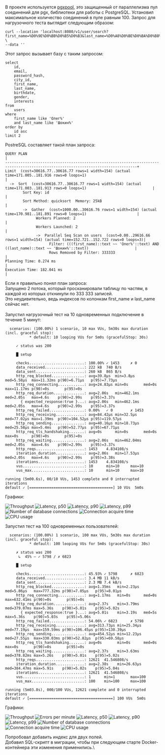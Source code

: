 В проекте используется [pgxpool](https://pkg.go.dev/github.com/jackc/pgx/v5/pgxpool), это защищенный от параллелизма пул соединений для pgx, библиотеки для работы с PostgreSQL.
Установил максимальное количество соединений в пуле равным 100.
Запрос для нагрузочного теста выглядит следующим образом:
```
curl --location 'localhost:8080/v1/user/search?first_name=%D0%9E%D0%BB%D0%B5%D0%B3&last_name=%D0%A8%D0%BE%D0%BA%D0%B8%D0%BD&limit=1' \
--data ''
```
Этот запрос вызывает базу с таким запросом:
```
select
	id,
	email,
	password_hash,
	city_id,
	first_name,
	last_name,
	birthdate,
	gender,
	interests
from
	users
where
	first_name like 'Олег%'
	and last_name like 'Шокин%'
order by
	id asc
limit 2
```
PostreSQL составляет такой план запроса:
```
QUERY PLAN                                                                                                                        |
----------------------------------------------------------------------------------------------------------------------------------+
Limit  (cost=30616.77..30616.77 rows=1 width=154) (actual time=171.005..181.916 rows=0 loops=1)                                   |
  ->  Sort  (cost=30616.77..30616.77 rows=1 width=154) (actual time=171.003..181.913 rows=0 loops=1)                              |
        Sort Key: id                                                                                                              |
        Sort Method: quicksort  Memory: 25kB                                                                                      |
        ->  Gather  (cost=1000.00..30616.76 rows=1 width=154) (actual time=170.981..181.891 rows=0 loops=1)                       |
              Workers Planned: 2                                                                                                  |
              Workers Launched: 2                                                                                                 |
              ->  Parallel Seq Scan on users  (cost=0.00..29616.66 rows=1 width=154) (actual time=152.721..152.722 rows=0 loops=3)|
                    Filter: (((first_name)::text ~~ 'Олег%'::text) AND ((last_name)::text ~~ 'Шокин%'::text))                     |
                    Rows Removed by Filter: 333333                                                                                |
Planning Time: 0.274 ms                                                                                                           |
Execution Time: 182.041 ms                                                                                                        |
```
Если я правильно понял план запроса: \
Запущено 2 потока, который просканировали таблицу по частям, в каждой из которых откнинули по 333 333 записей. \
Это неудивительно, ведь индексов по колонкам first_name и last_name сейчас нет.\
\
Запустил нагрузочный тест на 10 одновременных подключение в течение 5 минут:
```
  scenarios: (100.00%) 1 scenario, 10 max VUs, 5m30s max duration (incl. graceful stop):
           * default: 10 looping VUs for 5m0s (gracefulStop: 30s)

     ✓ status was 200

     █ setup

     checks.........................: 100.00% ✓ 1453     ✗ 0   
     data_received..................: 222 kB  740 B/s
     data_sent......................: 260 kB  865 B/s
     http_req_blocked...............: avg=39.8µs  min=3.8µs    med=5.58µs  max=11.32ms p(90)=6.71µs   p(95)=7.73µs  
     http_req_connecting............: avg=24.83µs min=0s       med=0s      max=11.17ms p(90)=0s       p(95)=0s      
     http_req_duration..............: avg=2.06s   min=462.1ms  med=2.05s   max=4.6s    p(90)=2.99s    p(95)=3.37s   
       { expected_response:true }...: avg=2.06s   min=462.1ms  med=2.05s   max=4.6s    p(90)=2.99s    p(95)=3.37s   
     http_req_failed................: 0.00%   ✓ 0        ✗ 1453
     http_req_receiving.............: avg=84.42µs min=32.5µs   med=77.02µs max=1.39ms  p(90)=104.52µs p(95)=119.57µs
     http_req_sending...............: avg=40.16µs min=18.73µs  med=25.58µs max=5.4ms   p(90)=52.77µs  p(95)=67.71µs 
     http_req_tls_handshaking.......: avg=0s      min=0s       med=0s      max=0s      p(90)=0s       p(95)=0s      
     http_req_waiting...............: avg=2.06s   min=462.04ms med=2.05s   max=4.6s    p(90)=2.99s    p(95)=3.37s   
     http_reqs......................: 1453    4.834108/s
     iteration_duration.............: avg=2.06s   min=17.53µs  med=2.05s   max=4.6s    p(90)=2.99s    p(95)=3.38s   
     iterations.....................: 1453    4.834108/s
     vus............................: 10      min=10     max=10
     vus_max........................: 10      min=10     max=10

running (5m00.6s), 00/10 VUs, 1453 complete and 0 interrupted iterations
default ✓ [======================================] 10 VUs  5m0s
```
Графики:

![Throughput](10-vu-traffic.png)
![Latency, p50](10-vu-latency-p50.png)
![Latency, p90](10-vu-latency-p90.png)
![Latency, p99](10-vu-latency-p99.png)
![Number of database connections](10-vu-number-of-db-conns.png)
![Connection acquire time](10-vu-connection-acquire-time.png)
![CPU usage](10-vu-cpu-usage.png)

Запустил тест на 100 одновременных пользователей:
```
  scenarios: (100.00%) 1 scenario, 100 max VUs, 5m30s max duration (incl. graceful stop):
           * default: 100 looping VUs for 5m0s (gracefulStop: 30s)

     ✗ status was 200
      ↳  45% — ✓ 5798 / ✗ 6823

     █ setup

     checks.........................: 45.93% ✓ 5798      ✗ 6823 
     data_received..................: 3.4 MB 11 kB/s
     data_sent......................: 2.3 MB 7.4 kB/s
     http_req_blocked...............: avg=1.35ms   min=2.23µs  med=5.86µs   max=777.32ms p(90)=7.05µs   p(95)=8.01µs  
     http_req_connecting............: avg=1.17ms   min=0s      med=0s       max=632.41ms p(90)=0s       p(95)=0s      
     http_req_duration..............: avg=2.37s    min=3.79ms  med=379.07ms max=5.36s    p(90)=5.01s    p(95)=5.02s   
       { expected_response:true }...: avg=5.01s    min=3.19s   med=5s       max=5.36s    p(90)=5.03s    p(95)=5.06s   
     http_req_failed................: 54.06% ✓ 6823      ✗ 5798 
     http_req_receiving.............: avg=313.73µs min=25.34µs med=77.19µs  max=159.59ms p(90)=106.45µs p(95)=130.39µs
     http_req_sending...............: avg=454.52µs min=12.23µs med=27.55µs  max=330.03ms p(90)=52.82µs  p(95)=69.58µs 
     http_req_tls_handshaking.......: avg=0s       min=0s      med=0s       max=0s       p(90)=0s       p(95)=0s      
     http_req_waiting...............: avg=2.37s    min=3.63ms  med=378.82ms max=5.26s    p(90)=5.01s    p(95)=5.02s   
     http_reqs......................: 12621  41.546808/s
     iteration_duration.............: avg=2.38s    min=26.63µs med=384.47ms max=5.91s    p(90)=5.02s    p(95)=5.04s   
     iterations.....................: 12621  41.546808/s
     vus............................: 1      min=1       max=100
     vus_max........................: 100    min=100     max=100

running (5m03.8s), 000/100 VUs, 12621 complete and 0 interrupted iterations
default ✓ [======================================] 100 VUs  5m0s
```
Графики:

![Throughput](100-vu-traffic.png)
![Errors per minute](100-vu-errors-per-minute.png)
![Latency, p50](100-vu-latency-p50.png)
![Latency, p90](100-vu-latency-p90.png)
![Latency, p99](100-vu-latency-p99.png)
![Number of database connections](100-vu-number-of-db-conns.png)
![Connection acquire time](100-vu-connection-acquire-time.png)
![CPU usage](100-vu-cpu-usage.png)

Попробовал добавить индекс для двух полей.\
Добавил SQL-скрипт в миграции, чтобы при следующем старте Docker-контейнера эти изменения применились.\
